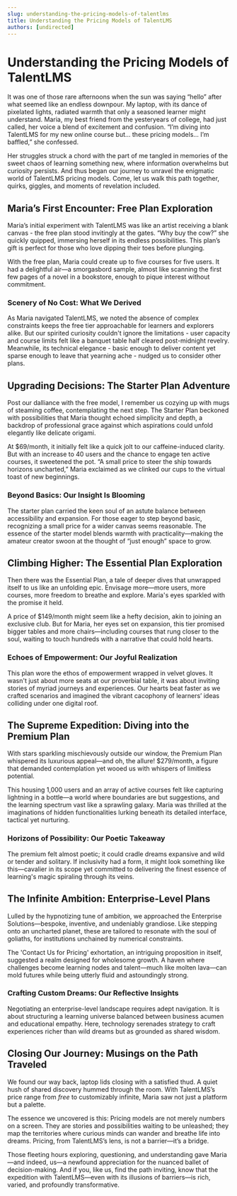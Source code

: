 ```yaml
---
slug: understanding-the-pricing-models-of-talentlms
title: Understanding the Pricing Models of TalentLMS
authors: [undirected]
---
```



# Understanding the Pricing Models of TalentLMS

It was one of those rare afternoons when the sun was saying “hello” after what seemed like an endless downpour. My laptop, with its dance of pixelated lights, radiated warmth that only a seasoned learner might understand. Maria, my best friend from the yesteryears of college, had just called, her voice a blend of excitement and confusion. “I’m diving into TalentLMS for my new online course but... these pricing models... I’m baffled,” she confessed.

Her struggles struck a chord with the part of me tangled in memories of the sweet chaos of learning something new, where information overwhelms but curiosity persists. And thus began our journey to unravel the enigmatic world of TalentLMS pricing models. Come, let us walk this path together, quirks, giggles, and moments of revelation included.

## Maria’s First Encounter: Free Plan Exploration

Maria’s initial experiment with TalentLMS was like an artist receiving a blank canvas - the free plan stood invitingly at the gates. “Why buy the cow?” she quickly quipped, immersing herself in its endless possibilities. This plan’s gift is perfect for those who love dipping their toes before plunging.

With the free plan, Maria could create up to five courses for five users. It had a delightful air—a smorgasbord sample, almost like scanning the first few pages of a novel in a bookstore, enough to pique interest without commitment.

### Scenery of No Cost: What We Derived

As Maria navigated TalentLMS, we noted the absence of complex constraints keeps the free tier approachable for learners and explorers alike. But our spirited curiosity couldn't ignore the limitations - user capacity and course limits felt like a banquet table half cleared post-midnight revelry. Meanwhile, its technical elegance - basic enough to deliver content yet sparse enough to leave that yearning ache - nudged us to consider other plans.

## Upgrading Decisions: The Starter Plan Adventure

Post our dalliance with the free model, I remember us cozying up with mugs of steaming coffee, contemplating the next step. The Starter Plan beckoned with possibilities that Maria thought echoed simplicity and depth, a backdrop of professional grace against which aspirations could unfold elegantly like delicate origami. 

At $69/month, it initially felt like a quick jolt to our caffeine-induced clarity. But with an increase to 40 users and the chance to engage ten active courses, it sweetened the pot. “A small price to steer the ship towards horizons uncharted,” Maria exclaimed as we clinked our cups to the virtual toast of new beginnings.

### Beyond Basics: Our Insight Is Blooming

The starter plan carried the keen soul of an astute balance between accessibility and expansion. For those eager to step beyond basic, recognizing a small price for a wider canvas seems reasonable. The essence of the starter model blends warmth with practicality—making the amateur creator swoon at the thought of “just enough” space to grow.

## Climbing Higher: The Essential Plan Exploration

Then there was the Essential Plan, a tale of deeper dives that unwrapped itself to us like an unfolding epic. Envisage more—more users, more courses, more freedom to breathe and explore. Maria's eyes sparkled with the promise it held.

A price of $149/month might seem like a hefty decision, akin to joining an exclusive club. But for Maria, her eyes set on expansion, this tier promised bigger tables and more chairs—including courses that rung closer to the soul, waiting to touch hundreds with a narrative that could hold hearts.

### Echoes of Empowerment: Our Joyful Realization

This plan wore the ethos of empowerment wrapped in velvet gloves. It wasn't just about more seats at our proverbial table, it was about inviting stories of myriad journeys and experiences. Our hearts beat faster as we crafted scenarios and imagined the vibrant cacophony of learners’ ideas colliding under one digital roof.

## The Supreme Expedition: Diving into the Premium Plan

With stars sparkling mischievously outside our window, the Premium Plan whispered its luxurious appeal—and oh, the allure! $279/month, a figure that demanded contemplation yet wooed us with whispers of limitless potential.

This housing 1,000 users and an array of active courses felt like capturing lightning in a bottle—a world where boundaries are but suggestions, and the learning spectrum vast like a sprawling galaxy. Maria was thrilled at the imaginations of hidden functionalities lurking beneath its detailed interface, tactical yet nurturing.

### Horizons of Possibility: Our Poetic Takeaway

The premium felt almost poetic; it could cradle dreams expansive and wild or tender and solitary. If inclusivity had a form, it might look something like this—cavalier in its scope yet committed to delivering the finest essence of learning's magic spiraling through its veins.

## The Infinite Ambition: Enterprise-Level Plans

Lulled by the hypnotizing tune of ambition, we approached the Enterprise Solutions—bespoke, inventive, and undeniably grandiose. Like stepping onto an uncharted planet, these are tailored to resonate with the soul of goliaths, for institutions unchained by numerical constraints.

The 'Contact Us for Pricing' exhortation, an intriguing proposition in itself, suggested a realm designed for wholesome growth. A haven where challenges become learning nodes and talent—much like molten lava—can mold futures while being utterly fluid and astoundingly strong.

### Crafting Custom Dreams: Our Reflective Insights

Negotiating an enterprise-level landscape requires adept navigation. It is about structuring a learning universe balanced between business acumen and educational empathy. Here, technology serenades strategy to craft experiences richer than wild dreams but as grounded as shared wisdom.

## Closing Our Journey: Musings on the Path Traveled

We found our way back, laptop lids closing with a satisfied thud. A quiet hush of shared discovery hummed through the room. With TalentLMS’s price range from *free* to customizably infinite, Maria saw not just a platform but a palette.

The essence we uncovered is this: Pricing models are not merely numbers on a screen. They are stories and possibilities waiting to be unleashed; they map the territories where curious minds can wander and breathe life into dreams. Pricing, from TalentLMS’s lens, is not a barrier—it’s a bridge.

Those fleeting hours exploring, questioning, and understanding gave Maria—and indeed, us—a newfound appreciation for the nuanced ballet of decision-making. And if you, like us, find the path inviting, know that the expedition with TalentLMS—even with its illusions of barriers—is rich, varied, and profoundly transformative.